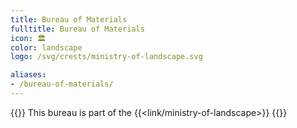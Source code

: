 ```yaml
---
title: Bureau of Materials
fulltitle: Bureau of Materials
icon: 🏛️
color: landscape
logo: /svg/crests/ministry-of-landscape.svg

aliases:
- /bureau-of-materials/
---
```

{{<note series>}}
 This bureau is part of the {{<link/ministry-of-landscape>}}
{{</note>}}